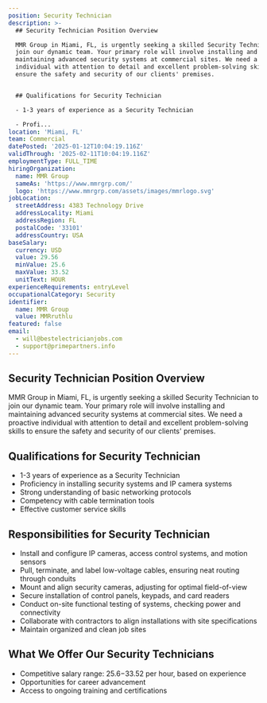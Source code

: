 ```yaml
---
position: Security Technician
description: >-
  ## Security Technician Position Overview

  MMR Group in Miami, FL, is urgently seeking a skilled Security Technician to
  join our dynamic team. Your primary role will involve installing and
  maintaining advanced security systems at commercial sites. We need a proactive
  individual with attention to detail and excellent problem-solving skills to
  ensure the safety and security of our clients' premises.


  ## Qualifications for Security Technician

  - 1-3 years of experience as a Security Technician

  - Profi...
location: 'Miami, FL'
team: Commercial
datePosted: '2025-01-12T10:04:19.116Z'
validThrough: '2025-02-11T10:04:19.116Z'
employmentType: FULL_TIME
hiringOrganization:
  name: MMR Group
  sameAs: 'https://www.mmrgrp.com/'
  logo: 'https://www.mmrgrp.com/assets/images/mmrlogo.svg'
jobLocation:
  streetAddress: 4383 Technology Drive
  addressLocality: Miami
  addressRegion: FL
  postalCode: '33101'
  addressCountry: USA
baseSalary:
  currency: USD
  value: 29.56
  minValue: 25.6
  maxValue: 33.52
  unitText: HOUR
experienceRequirements: entryLevel
occupationalCategory: Security
identifier:
  name: MMR Group
  value: MMRruthlu
featured: false
email:
  - will@bestelectricianjobs.com
  - support@primepartners.info
---
```




## Security Technician Position Overview
MMR Group in Miami, FL, is urgently seeking a skilled Security Technician to join our dynamic team. Your primary role will involve installing and maintaining advanced security systems at commercial sites. We need a proactive individual with attention to detail and excellent problem-solving skills to ensure the safety and security of our clients' premises.

## Qualifications for Security Technician
- 1-3 years of experience as a Security Technician
- Proficiency in installing security systems and IP camera systems
- Strong understanding of basic networking protocols
- Competency with cable termination tools
- Effective customer service skills

## Responsibilities for Security Technician
- Install and configure IP cameras, access control systems, and motion sensors
- Pull, terminate, and label low-voltage cables, ensuring neat routing through conduits
- Mount and align security cameras, adjusting for optimal field-of-view
- Secure installation of control panels, keypads, and card readers
- Conduct on-site functional testing of systems, checking power and connectivity
- Collaborate with contractors to align installations with site specifications
- Maintain organized and clean job sites

## What We Offer Our Security Technicians
- Competitive salary range: $25.6-$33.52 per hour, based on experience
- Opportunities for career advancement
- Access to ongoing training and certifications